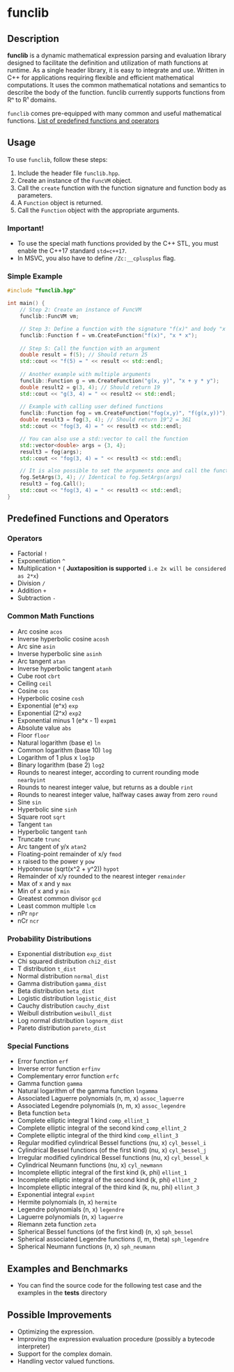 # funclib

## Description

**funclib** is a dynamic mathematical expression parsing and evaluation library designed to facilitate the definition and utilization of math functions at runtime. As a single header library, it is easy to integrate and use. Written in C++ for applications requiring flexible and efficient mathematical computations. It uses the common mathematical notations and semantics to describe the body of the function.
funclib currently supports functions from Rⁿ to R¹ domains. 

`funclib` comes pre-equipped with many common and useful mathematical functions. [List of predefined functions and operators](https://github.com/privateDuck/funclib?tab=readme-ov-file#predefined-functions-and-operators)

## Usage

To use `funclib`, follow these steps:

1. Include the header file `funclib.hpp`.
2. Create an instance of the `FuncVM` object.
3. Call the `create` function with the function signature and function body as parameters.
4. A `Function` object is returned.
5. Call the `Function` object with the appropriate arguments.

### Important!
* To use the special math functions provided by the C++ STL, you must enable the C++17 standard `std=c++17`.
* In MSVC, you also have to define `/Zc:__cplusplus` flag.

### Simple Example

```cpp
#include "funclib.hpp"

int main() {
    // Step 2: Create an instance of FuncVM
    funclib::FuncVM vm;

    // Step 3: Define a function with the signature "f(x)" and body "x * x"
    funclib::Function f = vm.CreateFunction("f(x)", "x * x");
    
    // Step 5: Call the function with an argument
    double result = f(5); // Should return 25
    std::cout << "f(5) = " << result << std::endl;
    
    // Another example with multiple arguments
    funclib::Function g = vm.CreateFunction("g(x, y)", "x + y * y");
    double result2 = g(3, 4); // Should return 19
    std::cout << "g(3, 4) = " << result2 << std::endl;
    
    // Example with calling user defined functions
    funclib::Function fog = vm.CreateFunction("fog(x,y)", "f(g(x,y))");
    double result3 = fog(3, 4); // Should return 19^2 = 361
    std::cout << "fog(3, 4) = " << result3 << std::endl;

    // You can also use a std::vector to call the function
    std::vector<double> args = {3, 4};
    result3 = fog(args);
    std::cout << "fog(3, 4) = " << result3 << std::endl;

    // It is also possible to set the arguments once and call the function multiple times
    fog.SetArgs(3, 4); // Identical to fog.SetArgs(args)
    result3 = fog.Call();
    std::cout << "fog(3, 4) = " << result3 << std::endl;
}
```

## Predefined Functions and Operators

### Operators
* Factorial `!`
* Exponentiation `^`
* Multiplication `*` ( **Juxtaposition is supported** `i.e 2x will be considered as 2*x`)
* Division `/`
* Addition `+`
* Subtraction `-`

### Common Math Functions

* Arc cosine `acos`
* Inverse hyperbolic cosine `acosh`
* Arc sine `asin`
* Inverse hyperbolic sine `asinh`
* Arc tangent `atan`
* Inverse hyperbolic tangent `atanh`
* Cube root `cbrt`
* Ceiling `ceil`
* Cosine `cos`
* Hyperbolic cosine `cosh`
* Exponential (e^x) `exp`
* Exponential (2^x) `exp2`
* Exponential minus 1 (e^x - 1) `expm1`
* Absolute value `abs`
* Floor `floor`
* Natural logarithm (base e) `ln`
* Common logarithm (base 10) `log`
* Logarithm of 1 plus x `log1p`
* Binary logarithm (base 2) `log2`
* Rounds to nearest integer, according to current rounding mode `nearbyint`
* Rounds to nearest integer value, but returns as a double `rint`
* Rounds to nearest integer value, halfway cases away from zero `round`
* Sine `sin`
* Hyperbolic sine `sinh`
* Square root `sqrt`
* Tangent `tan`
* Hyperbolic tangent `tanh`
* Truncate `trunc`
* Arc tangent of y/x `atan2`
* Floating-point remainder of x/y `fmod`
* x raised to the power y `pow`
* Hypotenuse (sqrt(x^2 + y^2)) `hypot`
* Remainder of x/y rounded to the nearest integer `remainder`
* Max of x and y `max`
* Min of x and y `min`
* Greatest common divisor `gcd`
* Least common multiple `lcm`
* nPr `npr`
* nCr `ncr`

### Probability Distributions
* Exponential distribution `exp_dist`
* Chi squared distribution `chi2_dist`
* T distribution `t_dist`
* Normal distribution `normal_dist`
* Gamma distribution `gamma_dist`
* Beta distribution `beta_dist`
* Logistic distribution `logistic_dist`
* Cauchy distribution `cauchy_dist`
* Weibull distribution `weibull_dist`
* Log normal distribution `lognorm_dist`
* Pareto distribution `pareto_dist`

### Special Functions
* Error function `erf`
* Inverse error function `erfinv`
* Complementary error function `erfc`
* Gamma function `gamma`
* Natural logarithm of the gamma function `lngamma`
* Associated Laguerre polynomials (n, m, x) `assoc_laguerre`
* Associated Legendre polynomials (n, m, x) `assoc_legendre`
* Beta function `beta`
* Complete elliptic integral 1 kind `comp_ellint_1`
* Complete elliptic integral of the second kind `comp_ellint_2`
* Complete elliptic integral of the third kind `comp_ellint_3`
* Regular modified cylindrical Bessel functions (nu, x) `cyl_bessel_i`
* Cylindrical Bessel functions (of the first kind) (nu, x) `cyl_bessel_j`
* Irregular modified cylindrical Bessel functions (nu, x) `cyl_bessel_k`
* Cylindrical Neumann functions (nu, x) `cyl_newmann`
* Incomplete elliptic integral of the first kind (k, phi) `ellint_1`
* Incomplete elliptic integral of the second kind (k, phi) `ellint_2`
* Incomplete elliptic integral of the third kind (k, nu, phi) `ellint_3`
* Exponential integral `expint`
* Hermite polynomials (n, x) `hermite`
* Legendre polynomials (n, x) `legendre`
* Laguerre polynomials (n, x) `laguerre`
* Riemann zeta function `zeta`
* Spherical Bessel functions (of the first kind) (n, x) `sph_bessel`
* Spherical associated Legendre functions (l, m, theta) `sph_legendre`
* Spherical Neumann functions (n, x) `sph_neumann`


## Examples and Benchmarks
* You can find the source code for the following test case and the examples in the **tests** directory


## Possible Improvements
* Optimizing the expression.
* Improving the expression evaluation procedure (possibly a bytecode interpreter)
* Support for the complex domain.
* Handling vector valued functions.







